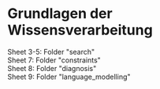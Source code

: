 # Grundlagen der Wissensverarbeitung
Sheet 3-5: Folder "search"  
Sheet 7: Folder "constraints"  
Sheet 8: Folder "diagnosis"  
Sheet 9: Folder "language_modelling"

